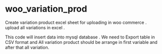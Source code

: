 # woo_variation_prod
Create variation product excel sheet for uploading in woo commerce .  upload all variations in excel .  


This code will insert data into mysql database . We need to Export table in CSV format and 
All variation product should be arrange in first variable and after that all variation.




